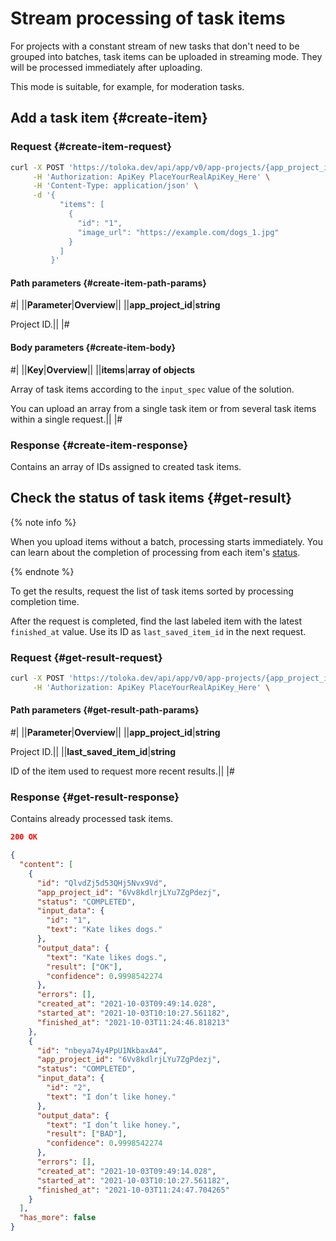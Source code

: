 # Stream processing of task items

For projects with a constant stream of new tasks that don't need to be grouped into batches, task items can be uploaded in streaming mode. They will be processed immediately after uploading.

This mode is suitable, for example, for moderation tasks.

## Add a task item {#create-item}

### Request {#create-item-request}

```bash
curl -X POST 'https://toloka.dev/api/app/v0/app-projects/{app_project_id}/items/bulk' \
     -H 'Authorization: ApiKey PlaceYourRealApiKey_Here' \
     -H 'Content-Type: application/json' \
     -d '{
           "items": [
             {
               "id": "1",
               "image_url": "https://example.com/dogs_1.jpg"
             }
           ]
         }'
```

#### Path parameters {#create-item-path-params}

#|
||**Parameter**|**Overview**||
||**app_project_id**|**string**

Project ID.||
|#

#### Body parameters {#create-item-body}

#|
||**Key**|**Overview**||
||**items**|**array of objects**

Array of task items according to the `input_spec` value of the solution.

You can upload an array from a single task item or from several task items within a single request.||
|#

### Response {#create-item-response}

Contains an array of IDs assigned to created task items.

## Check the status of task items {#get-result}

{% note info %}

When you upload items without a batch, processing starts immediately. You can learn about the completion of processing from each item's [status](quickstart-api.md#quickstart-api__check-items).

{% endnote %}

To get the results, request the list of task items sorted by processing completion time.

After the request is completed, find the last labeled item with the latest `finished_at` value. Use its ID as `last_saved_item_id` in the next request.

### Request {#get-result-request}

```bash
curl -X POST 'https://toloka.dev/api/app/v0/app-projects/{app_project_id}/items?sort=finished&after_id={last_saved_item_id}' \
     -H 'Authorization: ApiKey PlaceYourRealApiKey_Here' \
```

#### Path parameters {#get-result-path-params}

#|
||**Parameter**|**Overview**||
||**app_project_id**|**string**

Project ID.||
||**last_saved_item_id**|**string**

ID of the item used to request more recent results.||
|#

### Response {#get-result-response}

Contains already processed task items.

```json
200 OK

{
  "content": [
    {
      "id": "QlvdZj5d53QHj5Nvx9Vd",
      "app_project_id": "6Vv8kdlrjLYu7ZgPdezj",
      "status": "COMPLETED",
      "input_data": {
        "id": "1",
        "text": "Kate likes dogs."
      },
      "output_data": {
        "text": "Kate likes dogs.",
        "result": ["OK"],
        "confidence": 0.9998542274
      },
      "errors": [],
      "created_at": "2021-10-03T09:49:14.028",
      "started_at": "2021-10-03T10:10:27.561182",
      "finished_at": "2021-10-03T11:24:46.818213"
    },
    {
      "id": "nbeya74y4PpU1NkbaxA4",
      "app_project_id": "6Vv8kdlrjLYu7ZgPdezj",
      "status": "COMPLETED",
      "input_data": {
        "id": "2",
        "text": "I don’t like honey."
      },
      "output_data": {
        "text": "I don’t like honey.",
        "result": ["BAD"],
        "confidence": 0.9998542274
      },
      "errors": [],
      "created_at": "2021-10-03T09:49:14.028",
      "started_at": "2021-10-03T10:10:27.561182",
      "finished_at": "2021-10-03T11:24:47.704265"
    }
  ],
  "has_more": false
}
```